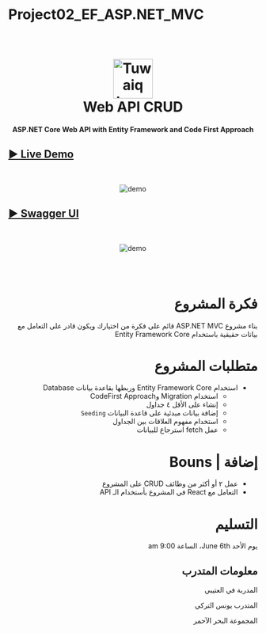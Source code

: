 # Project02_EF_ASP.NET_MVC

<h1 align="center">
  <br>
  <a href="https://safcsp.org.sa/en.html" target="_blank">
  <img src="https://raw.githubusercontent.com/tuwaiq-dotnet/json-parser-team-yaai/main/logo.png" alt="Tuwaiq Logo" width="80"></img></a>
  <br>
  Web API CRUD
  <br>
</h1>
<h4 align="center">ASP.NET Core Web API with Entity Framework and Code First Approach</h4>

## [► Live Demo](https://younesalturkey.github.io/Project02/)

<br/>

<p align="center">
  <img src="https://raw.githubusercontent.com/YounesAlturkey/Project02/main/frontend/public/demo.png" alt="demo"/>
</p>

## [► Swagger UI](https://tuwaiqacademyapi.azurewebsites.net/swagger/index.html)

<br/>

<p align="center">
  <img src="https://raw.githubusercontent.com/YounesAlturkey/Project02_EF_ASP.NET_MVC/main/backend/demo.png" alt="demo"/>
</p>

<div dir="rtl">

  <br/>
  <br/>
  
  # فكرة المشروع

بناء مشروع ASP.NET MVC قائم على فكرة من اختيارك ويكون قادر على التعامل مع بيانات حقيقية باستخدام Entity Framework Core

# متطلبات المشروع

- استخدام Entity Framework Core وربطها بقاعدة بيانات Database
  - استخدام Migration وCodeFirst Approach
  - إنشاء على الأقل ٤ جداول
  - إضافة بيانات مبدئية على قاعدة البيانات `Seeding`
  - استخدام مفهوم العلاقات بين الجداول
  - عمل fetch استرجاع للبيانات

# إضافة | Bouns

- عمل ٢ أو أكثر من وظائف CRUD على المشروع
- التعامل مع React في المشروع بأستخدام الـ API

# التسليم

يوم الأحد June 6th، الساعة 9:00 am

  <div align="right">

## معلومات المتدرب

المدربة في العتيبي

المتدرب يونس التركي

المجموعة البحر الآحمر

</div>
